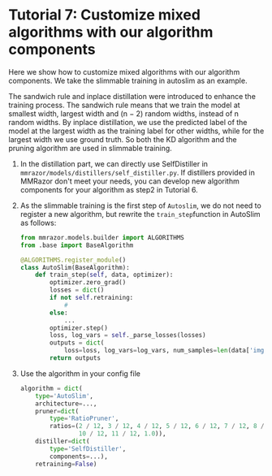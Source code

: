 # Tutorial 7: Customize mixed algorithms with our algorithm components

Here we show how to customize mixed algorithms with our algorithm components. We take the slimmable training in autoslim as an example.

The sandwich rule and inplace distillation were introduced to enhance the training process. The sandwich rule means that we train the model at smallest width, largest width and (n − 2) random widths, instead of n random widths. By inplace distillation, we use the predicted label of the model at the largest width as the training label for other widths, while for the largest width we use ground truth. So both the KD algorithm and the pruning algorithm are used in slimmable training.

1. In the distillation part, we can directly use SelfDistiller in `mmrazor/models/distillers/self_distiller.py`. If distillers provided in MMRazor don't meet your needs, you can develop new algorithm components for your algorithm as step2 in Tutorial 6.

2. As the slimmable training is the first step of `Autoslim`, we do not need to register a new algorithm, but rewrite the `train_step`function in AutoSlim as follows:

    ```python
    from mmrazor.models.builder import ALGORITHMS
    from .base import BaseAlgorithm

    @ALGORITHMS.register_module()
    class AutoSlim(BaseAlgorithm):
        def train_step(self, data, optimizer):
            optimizer.zero_grad()
            losses = dict()
            if not self.retraining:
                #
            else:
                ...
            optimizer.step()
            loss, log_vars = self._parse_losses(losses)
            outputs = dict(
                loss=loss, log_vars=log_vars, num_samples=len(data['img'].data))
            return outputs
    ```

3. Use the algorithm in your config file

    ```python
    algorithm = dict(
        type='AutoSlim',
        architecture=...,
        pruner=dict(
            type='RatioPruner',
            ratios=(2 / 12, 3 / 12, 4 / 12, 5 / 12, 6 / 12, 7 / 12, 8 / 12, 9 / 12,
                    10 / 12, 11 / 12, 1.0)),
        distiller=dict(
            type='SelfDistiller',
            components=...),
        retraining=False)
    ```
